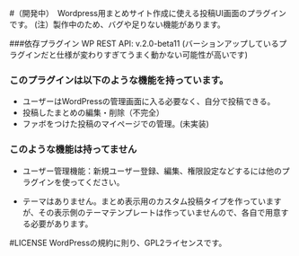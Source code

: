 #（開発中）　Wordpress用まとめサイト作成に使える投稿UI画面のプラグインです。
(注）製作中のため、バグや足りない機能があります。

###依存プラグイン
WP REST API: v.2.0-beta11 
(バーションアップしているプラグインだと仕様が変わりすぎてうまく動かない可能性が高いです) 

### このプラグインは以下のような機能を持っています。

* ユーザーはWordPressの管理画面に入る必要なく、自分で投稿できる。
* 投稿したまとめの編集・削除（不完全）
* ファボをつけた投稿のマイページでの管理。(未実装)


### このような機能は持ってません ####

* ユーザー管理機能：新規ユーザー登録、編集、権限設定などするには他のプラグインを使ってください。

* テーマはありません。まとめ表示用のカスタム投稿タイプを作っていますが、その表示側のテーマテンプレートは作っていませんので、各自で用意する必要があります。


#LICENSE
WordPressの規約に則り、GPL2ライセンスです。
